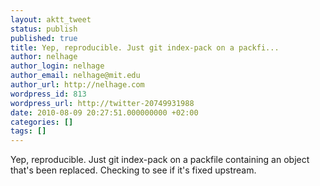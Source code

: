 ```yaml
---
layout: aktt_tweet
status: publish
published: true
title: Yep, reproducible. Just git index-pack on a packfi...
author: nelhage
author_login: nelhage
author_email: nelhage@mit.edu
author_url: http://nelhage.com
wordpress_id: 813
wordpress_url: http://twitter-20749931988
date: 2010-08-09 20:27:51.000000000 +02:00
categories: []
tags: []
---
```

Yep, reproducible. Just git index-pack on a packfile containing an object that's been replaced. Checking to see if it's fixed upstream.
